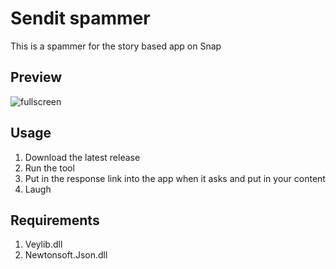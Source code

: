 # Sendit spammer
This is a spammer for the story based app on Snap

## Preview
![fullscreen](https://raw.githubusercontent.com/verlox/SendIt-Spammer/preview.png)

## Usage
1. Download the latest release
2. Run the tool
3. Put in the response link into the app when it asks and put in your content
4. Laugh

## Requirements
1. Veylib.dll
2. Newtonsoft.Json.dll
